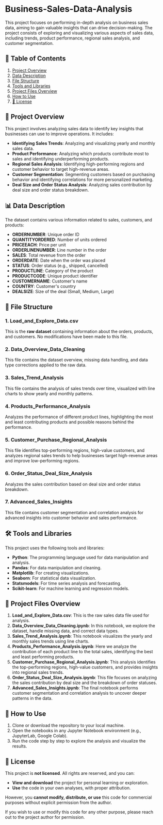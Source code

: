 # Business-Sales-Data-Analysis

This project focuses on performing in-depth analysis on business sales data, aiming to gain valuable insights that can drive decision-making. The project consists of exploring and visualizing various aspects of sales data, including trends, product performance, regional sales analysis, and customer segmentation. 

## 📑 **Table of Contents**
1. [Project Overview](#project-overview)
2. [Data Description](#data-description)
3. [File Structure](#file-structure)
4. [Tools and Libraries](#tools-and-libraries)
5. [Project Files Overview](#project-files-overview)
6. [How to Use](#how-to-use)
7. [📜 License](#license)

## 📝 **Project Overview**

This project involves analyzing sales data to identify key insights that businesses can use to improve operations. It includes:

- **Identifying Sales Trends**: Analyzing and visualizing yearly and monthly sales data.
- **Product Performance**: Analyzing which products contribute most to sales and identifying underperforming products.
- **Regional Sales Analysis**: Identifying high-performing regions and customer behavior to target high-revenue areas.
- **Customer Segmentation**: Segmenting customers based on purchasing behavior and identifying correlations for more personalized marketing.
- **Deal Size and Order Status Analysis**: Analyzing sales contribution by deal size and order status breakdown.

## 📊 **Data Description**

The dataset contains various information related to sales, customers, and products:

- **ORDERNUMBER**: Unique order ID
- **QUANTITYORDERED**: Number of units ordered
- **PRICEEACH**: Price per unit
- **ORDERLINENUMBER**: Line number in the order
- **SALES**: Total revenue from the order
- **ORDERDATE**: Date when the order was placed
- **STATUS**: Order status (e.g., shipped, cancelled)
- **PRODUCTLINE**: Category of the product
- **PRODUCTCODE**: Unique product identifier
- **CUSTOMERNAME**: Customer's name
- **COUNTRY**: Customer's country
- **DEALSIZE**: Size of the deal (Small, Medium, Large)

## 📁 **File Structure**

### 1. **Load_and_Explore_Data.csv**
This is the **raw dataset** containing information about the orders, products, and customers. No modifications have been made to this file.

### 2. **Data_Overview_Data_Cleaning**
This file contains the dataset overview, missing data handling, and data type corrections applied to the raw data.

### 3. **Sales_Trend_Analysis**
This file contains the analysis of sales trends over time, visualized with line charts to show yearly and monthly patterns.

### 4. **Products_Performance_Analysis**
Analyzes the performance of different product lines, highlighting the most and least contributing products and possible reasons behind the performance.

### 5. **Customer_Purchase_Regional_Analysis**
This file identifies top-performing regions, high-value customers, and analyzes regional sales trends to help businesses target high-revenue areas and improve low-performing regions.

### 6. **Order_Status_Deal_Size_Analysis**
Analyzes the sales contribution based on deal size and order status breakdown.

### 7. **Advanced_Sales_Insights**
This file contains customer segmentation and correlation analysis for advanced insights into customer behavior and sales performance.

## 🛠️ **Tools and Libraries**

This project uses the following tools and libraries:

- **Python**: The programming language used for data manipulation and analysis.
- **Pandas**: For data manipulation and cleaning.
- **Matplotlib**: For creating visualizations.
- **Seaborn**: For statistical data visualization.
- **Statsmodels**: For time series analysis and forecasting.
- **Scikit-learn**: For machine learning and regression models.

## 📑 **Project Files Overview**

1. **Load_and_Explore_Data.csv**: This is the raw sales data file used for analysis.
2. **Data_Overview_Data_Cleaning.ipynb**: In this notebook, we explore the dataset, handle missing data, and correct data types.
3. **Sales_Trend_Analysis.ipynb**: This notebook visualizes the yearly and monthly sales trends using line charts.
4. **Products_Performance_Analysis.ipynb**: Here we analyze the contribution of each product line to the total sales, identifying the best and least performing products.
5. **Customer_Purchase_Regional_Analysis.ipynb**: This analysis identifies the top-performing regions, high-value customers, and provides insights into regional sales trends.
6. **Order_Status_Deal_Size_Analysis.ipynb**: This file focuses on analyzing the sales contribution by deal size and the breakdown of order statuses.
7. **Advanced_Sales_Insights.ipynb**: The final notebook performs customer segmentation and correlation analysis to uncover deeper patterns in the data.

## 🚀 **How to Use**

1. Clone or download the repository to your local machine.
2. Open the notebooks in any Jupyter Notebook environment (e.g., JupyterLab, Google Colab).
3. Run the code step by step to explore the analysis and visualize the results. 

## 📜 **License**

This project is **not licensed**. All rights are reserved, and you can:
- **View and download** the project for personal learning or exploration.
- **Use** the code in your own analyses, with proper attribution.

However, you **cannot modify, distribute, or use** this code for commercial purposes without explicit permission from the author.

If you wish to use or modify this code for any other purpose, please reach out to the project author for permission.
